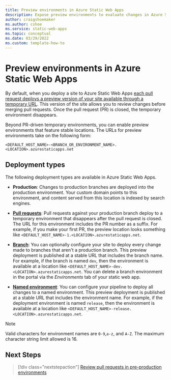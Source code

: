 ```yaml
---
title: Preview environments in Azure Static Web Apps
description: Expose preview environments to evaluate changes in Azure Static Web Apps
author: craigshoemaker
ms.author: cshoe
ms.service: static-web-apps
ms.topic: conceptual
ms.date: 03/29/2022
ms.custom: template-how-to
---
```


# Preview environments in Azure Static Web Apps

By default, when you deploy a site to Azure Static Web Apps [each pull request deploys a preview version of your site available through a temporary URL](review-publish-pull-requests.md). This version of the site allows you to review changes before merging pull requests. Once the pull request (PR) is closed, the temporary environment disappears.

Beyond PR-driven temporary environments, you can enable preview environments that feature stable locations. The URLs for preview environments take on the following form:

  ```text
  <DEFAULT_HOST_NAME>-<BRANCH_OR_ENVIRONMENT_NAME>.<LOCATION>.azurestaticapps.net
  ```

## Deployment types

The following deployment types are available in Azure Static Web Apps.

- **Production**: Changes to production branches are deployed into the production environment. Your custom domain points to this environment, and content served from this location is indexed by search engines.

- [**Pull requests**](review-publish-pull-requests.md): Pull requests against your production branch deploy to a temporary environment that disappears after the pull request is closed. The URL for this environment includes the PR number as a suffix. For example, if you make your first PR, the preview location looks something like `<DEFAULT_HOST_NAME>-1.<LOCATION>.azurestaticapps.net`.

- [**Branch**](branch-environments.md): You can optionally configure your site to deploy every change made to branches that aren't a production branch. This preview deployment is published at a stable URL that includes the branch name. For example, if the branch is named `dev`, then the environment is available at a location like `<DEFAULT_HOST_NAME>-dev.<LOCATION>.azurestaticapps.net`. You can delete a branch environment in the portal via the *Environments* tab of your static web app. 

- [**Named environment**](named-environments.md): You can configure your pipeline to deploy all changes to a named environment. This preview deployment is published at a stable URL that includes the environment name. For example, if the deployment environment is named `release`, then the environment is available at a location like `<DEFAULT_HOST_NAME>-release.<LOCATION>.azurestaticapps.net`. 

> [!NOTE]
> Valid characters for environment names are `0-9`,`a-z`, and `A-Z`. The maximum character string limit allowed is 16. 

## Next Steps

> [!div class="nextstepaction"]
> [Review pull requests in pre-production environments](./review-publish-pull-requests.md)
